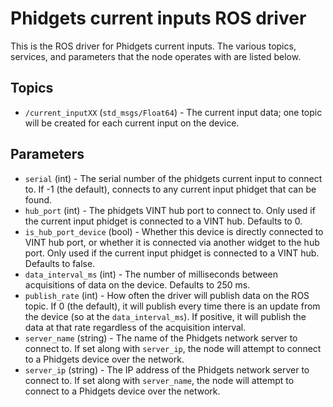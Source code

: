 Phidgets current inputs ROS driver
=================================

This is the ROS driver for Phidgets current inputs.  The various topics, services, and parameters that the node operates with are listed below.

Topics
------
* `/current_inputXX` (`std_msgs/Float64`) - The current input data; one topic will be created for each current input on the device.

Parameters
---------
* `serial` (int) - The serial number of the phidgets current input to connect to.  If -1 (the default), connects to any current input phidget that can be found.
* `hub_port` (int) - The phidgets VINT hub port to connect to.  Only used if the current input phidget is connected to a VINT hub.  Defaults to 0.
* `is_hub_port_device` (bool) - Whether this device is directly connected to VINT hub port, or whether it is connected via another widget to the hub port.  Only used if the current input phidget is connected to a VINT hub.  Defaults to false.
* `data_interval_ms` (int) - The number of milliseconds between acquisitions of data on the device.  Defaults to 250 ms.
* `publish_rate` (int) - How often the driver will publish data on the ROS topic.  If 0 (the default), it will publish every time there is an update from the device (so at the `data_interval_ms`).  If positive, it will publish the data at that rate regardless of the acquisition interval.
* `server_name` (string) - The name of the Phidgets network server to connect to. If set along with `server_ip`, the node will attempt to connect to a Phidgets device over the network.
* `server_ip` (string) - The IP address of the Phidgets network server to connect to. If set along with `server_name`, the node will attempt to connect to a Phidgets device over the network.
